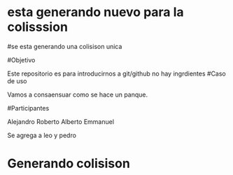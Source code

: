 # esta generando nuevo para la colisssion

#se esta generando una colisison unica









#Objetivo

Este repositorio es para introducirnos a git/github
no hay ingrdientes
#Caso de uso

Vamos a consaensuar como se hace un panque.

#Participantes

Alejandro
Roberto
Alberto
Emmanuel

Se agrega a leo y pedro
 # Generando colisison
